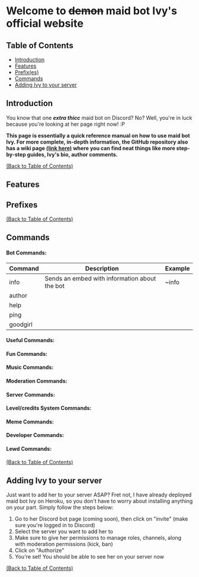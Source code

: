 # Welcome to ~~demon~~ maid bot Ivy's official website

## Table of Contents
- [Introduction](https://github.com/icw-Numen/ivy-bot/blob/master/README.md#introduction)
- [Features]()
- [Prefix(es)]()
- [Commands](https://github.com/icw-Numen/ivy-bot#commands)
- [Adding Ivy to your server](https://github.com/icw-Numen/ivy-bot/blob/master/README.md#adding-ivy-to-your-server)

## Introduction
You know that one **_extra thicc_** maid bot on Discord? No? Well, you're in luck because you're looking at her page right now! :P

**This page is essentially a quick reference manual on how to use maid bot Ivy. For more complete, in-depth information, the GitHub repository also has a wiki page [(link here)](https://github.com/icw-Numen/ivy-bot/wiki) where you can find neat things like more step-by-step guides, Ivy's bio, author comments.**

[(Back to Table of Contents)](https://github.com/icw-Numen/ivy-bot#table-of-contents)

## Features

## Prefixes
 

[(Back to Table of Contents)](https://github.com/icw-Numen/ivy-bot#table-of-contents)

## Commands
#### Bot Commands:
| Command | Description | Example |
| --- | --- | --- |
| info | Sends an embed with information about the bot | ~info |
| author | | |
| help | | |
| ping | | |
| goodgirl | | |
#### Useful Commands:
#### Fun Commands:
#### Music Commands:
#### Moderation Commands:
#### Server Commands:
#### Level/credits System Commands:
#### Meme Commands:
#### Developer Commands:
#### Lewd Commands:

[(Back to Table of Contents)](https://github.com/icw-Numen/ivy-bot#table-of-contents)

## Adding Ivy to your server
Just want to add her to your server ASAP? Fret not, I have already deployed maid bot Ivy on Heroku, so you don't have to worry about installing anything on your part. Simply follow the steps below:

1. Go to her Discord bot page (coming soon), then click on "invite" (make sure you're logged in to Discord)
2. Select the server you want to add her to
3. Make sure to give her permissions to manage roles, channels, along with moderation permissions (kick, ban)
4. Click on "Authorize"
5. You're set! You should be able to see her on your server now

[(Back to Table of Contents)](https://github.com/icw-Numen/ivy-bot#table-of-contents)

